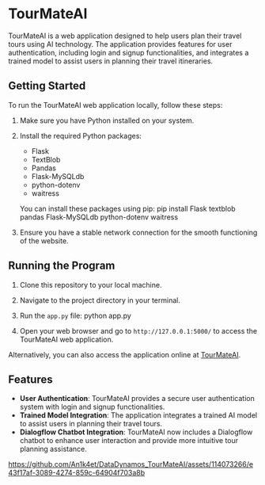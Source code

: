 # TourMateAI

TourMateAI is a web application designed to help users plan their travel tours using AI technology. The application provides features for user authentication, including login and signup functionalities, and integrates a trained model to assist users in planning their travel itineraries.

## Getting Started

To run the TourMateAI web application locally, follow these steps:

1. Make sure you have Python installed on your system.

2. Install the required Python packages:
   - Flask
   - TextBlob
   - Pandas
   - Flask-MySQLdb
   - python-dotenv
   - waitress

   You can install these packages using pip: pip install Flask textblob pandas Flask-MySQLdb python-dotenv waitress

3. Ensure you have a stable network connection for the smooth functioning of the website.

## Running the Program

1. Clone this repository to your local machine.

2. Navigate to the project directory in your terminal.

3. Run the `app.py` file: python app.py

4. Open your web browser and go to `http://127.0.0.1:5000/` to access the TourMateAI web application.

Alternatively, you can also access the application online at [TourMateAI](https://tourmateaiweb.onrender.com/).

## Features

- **User Authentication**: TourMateAI provides a secure user authentication system with login and signup functionalities.
- **Trained Model Integration**: The application integrates a trained AI model to assist users in planning their travel tours.
- **Dialogflow Chatbot Integration**: TourMateAI now includes a Dialogflow chatbot to enhance user interaction and provide more intuitive tour planning assistance.


https://github.com/An1k4et/DataDynamos_TourMateAI/assets/114073266/e43f17af-3089-4274-859c-64904f703a8b








